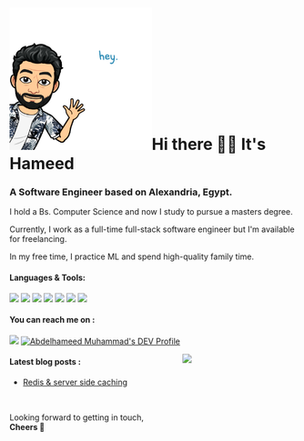 </div>
<h1><img src="https://github.com/7ameed/7ameed/blob/master/hey.png" width="250">Hi there 👋🏼 It's Hameed</h1>

<h3> A Software Engineer based on Alexandria, Egypt. </h3>

<p> I hold a Bs. Computer Science and now I study to pursue a masters degree. </p>
<p> Currently, I work as a full-time full-stack software engineer but I'm available for freelancing. </p>
<p> In my free time, I practice ML and spend high-quality family time. </p>
</div>

<div width="100%">
<h4> Languages & Tools: </h4>
<p>
  <img src="https://media3.giphy.com/media/kdFc8fubgS31b8DsVu/giphy.webp" width="40">
  <img src="https://media.giphy.com/media/SU2ic3wTfuC6JhD1lA/giphy.gif" width="40">
  <img src="https://media3.giphy.com/media/ln7z2eWriiQAllfVcn/200w.webp" width="40">
  <img src="https://i.giphy.com/media/LMt9638dO8dftAjtco/200.webp" width="40">
  <img src="https://i.giphy.com/media/eNAsjO55tPbgaor7ma/200w.webp" width="40">
  <img src="https://media.giphy.com/media/kH1DBkPNyZPOk0BxrM/giphy.gif" width="80">
  <img src="https://i.giphy.com/media/IdyAQJVN2kVPNUrojM/200.webp" width="40">
</p>
</div>

<div width="100%">
<h4> You can reach me on : </h4>
<p>
<a href="https://twitter.com/hameed0z"><img src="https://media.giphy.com/media/M9O6ePwNJ58UMF1Rvq/giphy.gif" width="40"></a>
<a href="https://dev.to/7ameed"><img src="https://d2fltix0v2e0sb.cloudfront.net/dev-badge.svg" alt="Abdelhameed Muhammad's DEV Profile" width="35"></a>

</p>
</div>

<img align="right" src="https://media.giphy.com/media/Q7opT6UobSFl5HQxjI/giphy.gif" width="200">

<div width="100%">
<h4> Latest blog posts : </h4>

- [Redis & server side caching](https://7ameed.github.io/blog/redis_and_mem_caching)

</div>

<br/>

<p> 
Looking forward to getting in touch, <br/>
<b>Cheers 💙 </b>
</p>

